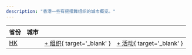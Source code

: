 ```yaml
---
description: "香港一些有摇摆舞组织的城市概览。"
---
```


| 省份 | 城市 | | |
| --- | --- | --- | --- |
| [HK](index.md#hk) | | [+ 组织](https://github.com/swingdance/orgs/issues/new?assignees=&labels=add+org&projects=&template=02-add_entity.yml&title=%5Bhk%5D%20%3CName%3E&region=hk&province=HK&city=HK){ target='_blank' } | [+ 活动](https://github.com/swingdance/events/issues/new?assignees=&labels=add+event&projects=&template=02-add_entity.yml&title=%5B2024%2Fhk%5D%20%3CName%3E&region=hk&province=HK&city=HK&org_id=&date_starts=2024-&date_ends=2024-){ target='_blank' } |
